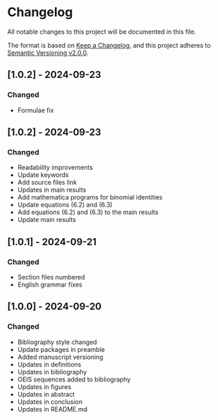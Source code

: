 # Changelog

All notable changes to this project will be documented in this file.

The format is based on [Keep a Changelog](https://keepachangelog.com/en/1.0.0/),
and this project adheres to [Semantic Versioning v2.0.0](https://semver.org/spec/v2.0.0.html).

## [1.0.2] - 2024-09-23

### Changed

- Formulae fix

## [1.0.2] - 2024-09-23

### Changed

- Readability improvements
- Update keywords
- Add source files link
- Updates in main results
- Add mathematica programs for binomial identities
- Update equations (6.2) and (6.3)
- Add equations (6.2) and (6.3) to the main results
- Update main results

## [1.0.1] - 2024-09-21

### Changed

- Section files numbered
- English grammar fixes

## [1.0.0] - 2024-09-20

### Changed

- Bibliography style changed
- Update packages in preamble
- Added manuscript versioning
- Updates in definitions
- Updates in bibliography
- OEIS sequences added to bibliography
- Updates in figures
- Updates in abstract
- Updates in conclusion
- Updates in README.md
